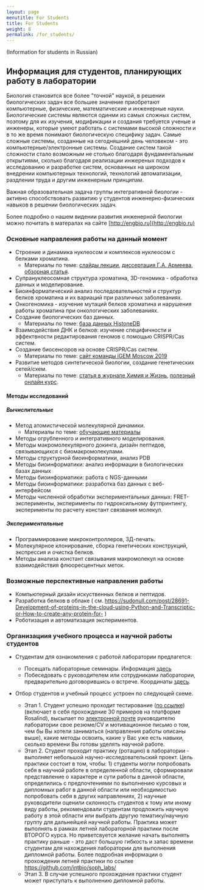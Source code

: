 ```yaml
---
layout: page
menutitle: For Students
title: For Students
weight: 8
permalink: /for_students/
---
```

(Information for students in Russian)

## Информация для студентов, планирующих работу в лаборатории

Биология становится все более "точной" наукой, в решении биологических задач все большее значение приобретают компьютерные, физические, математические и инженерные науки. Биологические системы являются одинми из самых сложных систем, поэтому для их изучения, модификации и создания требуется ученые и инженеры, которые умеют работать с системами высокой сложности и в то же время понимают биологическую специфику задач. Самые сложные системы, созданные на сегодняшний день человеком - это компьютерные/электронные системы. Создание систем такой сложности стало возможным не столько благодаря фундаментальным открытиями, сколько благодаря реализации инжереных подходов к исследованию и разработке систем, основанных на широком внедрении компьютерных технологий, технологий автоматизации, раздлении труда и другим инженерным принципам.

Важная образовательная задача группы интегративной биологии - активно способствовать развитию у студентов инженерно-физических навыков в решении биологических задач. 

Более подробно о нашем видении развития инженерной биологии можно почитать в матералах на сайте [http://engbio.ru](http://engbio.ru)

### Основные направления работы на данный момент

- Строение и динамика нуклеосом и комплексов нуклеосом с белками хроматина.
  - Материалы по теме: [слайды лекции](https://www.dropbox.com/s/go27el5mmjldapl/shaytan_epigen_school_2019.pdf?dl=0), [диссертация Г.А. Армеева](https://istina.msu.ru/download/153224658/1jQtwG:fBjnixcCl7G0MPLEml9IMzI6nUs/), [обзорная статья](https://www.ncbi.nlm.nih.gov/pubmed/30529788).
- Супрануклеосомная структура хроматина, 3D-геномика - обработка данных и моделирование.
- Биоинформатический анализ последовательностей и структур белков хроматина и их вариаций при различных заболеваниях. 
- Онкогеномика - изучение мутаций белков хроматина и нарушения работы хроматина при онкологических заболеваниях.
- Создание биологических баз данных.
  - Материалы по теме: [база данных HistoneDB](https://histdb.intbio.org)
- Взаимодействия ДНК и белков: изучение специфичности и эффектвности редактирования геномов с помощью CRISPR/Cas систем.
- Создание биосенсоров на основе CRISPR/Cas систем.
  - Материалы по теме: [сайт команды iGEM Moscow 2019](https://2019.igem.org/Team:Moscow)
- Развитие методов синтетической биологии, создание генетических сетей/схем.
  - Материалы по теме: [статья в журнале Химия и Жизнь](http://engbio.ru/HiZ_9_2019_synbio.pdf), [полезный онлайн курс](https://www.edx.org/course/principles-of-synthetic-biology).

#### Методы исследований

##### Вычислительные
- Метод атомистической молекулярной динамики.
  - Материалы по теме: [обучающие материалы](https://github.com/intbio/MolModEdu#MD)
- Методы огрубленного и интегративного моделирования.
- Методы макромолекулярного докинга, дизайн пептидов, связывающихся с биомакромолекулами.
- Методы структурной биоинформатики, анализ PDB
- Методы биоинформатики: анализ информации в биологических базах данных
- Методы биоинформатики: работа с NGS-данными
- Методы биоинформатики: разработка баз данных с веб-интерфейсом
- Методы численной обработки экспериментальных данных: FRET-эксперименты, эксперименты по гидроксильному футпринтингу, эксперименты по расчету констант связвания молекул.


##### Экспериментальные
- Программирование микроконтроллеров, 3Д-печать.
- Молекулярное клонирование, сборка генетических конструкций, экспрессия и очистка белков.
- Методы анализа констант связывания макромолекул на основе взаимодействия флюоресцентных меток.


### Возможные перспективные направления работы
- Компьютерный дизайн искуственных белков и пептидов.
- Разработка белков в облаке ( см. https://sudonull.com/post/28691-Development-of-proteins-in-the-cloud-using-Python-and-Transcriptic-or-How-to-create-any-protein-for- )
- Роботизация и автоматизация экспериментов.

### Организациия учебного процесса и научной работы студентов

- Студентам для ознакомления с работой лаборатории предлагется:
  - Посещать лабораторные семинары. Информация [здесь](https://intbio.org/CBsem/)
  - Побеседовать с руководителем или сотрудниками лаборатории, предварительно договорившись о встрече. Координаты [здесь](https://intbio.org/team/).

- Отбор студентов и учебный процесс устроен по следующей схеме.
  - Этап 1. Студент успешно проходит тестирование ([по ссылке](https://forms.gle/1DE3dSeeTNXy8zVW8)) (включает в себя прохождение 30 примеров на платформе Rosalind), высылает по [электронной почте](mailto:alex@intbio.org) руководителю лаборатории свое резюме/CV и мотивационное письмо о том, чем бы Вы хотели заниматься (направления работы описаны выше), какие методы освоить,  какие у Вас уже есть навыки, сколько времени Вы готовы уделять научной работе.
  - Этап 2. Студент проходит практику (ротацию) в лаборатории - выполняет небольшой научно-исследовательский проект. Цель практики состоит в том, чтобы: 1) студенты могли попробовать себя в научной работе в определенной области, сформировали представление о характере и сути работы в данной области, определились с предпочтениями по выполнению курсовых и дипломных работ в данной области или необходимостью попробовать себя в других направлениях, 2) научные руководители оценили склонность студентов к тому или иному виду работы, рекомендовали студентам продложить научную работу в этой области или выбрать другую тематику/научную группу для дальнейшей научной работы. Практика может выполнять в рамках летней лабораторной практики после ВТОРОГО курса. Но приветсвуется желание начать выполнять практику раньше - это даст большую гибкость и запас времени студентам для нахождения лаборатории для выполнения дипломной работы. Более подробная информации о прохождении летней практики по ссылке https://github.com/intbio/soph_labs/
  - Этап 3. В случае успешного прохождения практики студент может приступать к выполнению дипломной работы.
